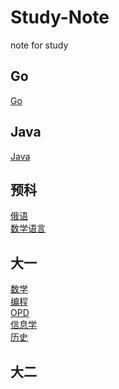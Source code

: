 # Study-Note

note for study
## Go

[Go](/Go/readme.md)

## Java

[Java](/Java/readme.md)

## 预科

[俄语](RussianLanguage/readme.md)  
[数学语言](MathsLanguage/readme.md)  

## 大一

[数学](Math/readme.md)  
[编程](Programming/readme.md)  
[OPD](OPD/readme.md)  
[信息学](Informatics/readme.md)  
[历史](History/readme.md)

## 大二

<!--pull request example-->
